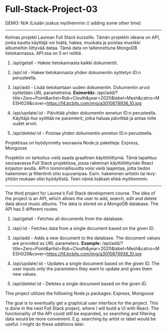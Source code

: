 # Full-Stack-Project-03
DEMO: N/A (Lisään joskus myöhemmin // adding some other time)

-------------------------------------------------------------------------------------------------------------------------------------------------------------------

Kolmas projekti Laurean Full Stack kurssille. Tämän projektin ideana on API, jonka kautta käyttäjä voi lisätä, hakea, muokata ja poistaa musiikki albumeihin liittyvää dataa.
Tämä data on tallennettuna MongoDB tietokannassa. API:ssa on 5 eri reittiä.

1. /api/getall - Hakee tietokannasta kaikki dokumentit.

2. /api/:id - Hakee tietokannasta yhden dokumentin syötetyn ID:n perusteella.

3. /api/add - Lisää tietokantaan uuden dokumentin. Dokumentin arvot syötetään URL parametreina. **Esimerkki:** /api/add/?title=Zero+Point&artist=Rob+Clouth&year=2020&label=Mesh&catno=MESH029&cover=https://f4.bcbits.com/img/a3010879936_10.jpg

4. /api/update/:id - Päivittää yhden dokumentin annetun ID:n perusteella. Käyttäjä itse syöttää ne paramterit, jotka haluaa päivittää ja antaa niille uudet arvot.

5. /api/delete/:id - Poistaa yhden dokumentin annetun ID:n perusteella.

Projektissa on hyödynnetty seuraavia Node.js paketteja: Express, Mongoose

Projektiin on tarkoitus vielä saada graafinen käyttöliittymä. Tämä tapahtuu seuraavassa Full Stack projektissa, jossa rakennan käyttöliittymän React kirjaston avulla.
API:n toiminnallisuutta voisi vielä laajentaa, jotta tiedon hakeminen ja filteröinti olisi sujuvampaa. Esim. hakeminen artistin tai levy-yhtiön mukaan olisi hyödyllistä. Teen nämä lisäkset ehkä myöhemmin.

-------------------------------------------------------------------------------------------------------------------------------------------------------------------

The third project for Laurea's Full Stack development course. The idea of the project is an API, which allows the user to add, search, edit and delete data about music albums.
The data is stored on a MongoDB database. The API has 5 different routes.

1. /api/getall - Fetches all documents from the database.

2. /api/:id - Fetches data from a single document based on the given ID.

3. /api/add - Adds a new document to the database. The document values are provided as URL parameters. **Example:** /api/add/?title=Zero+Point&artist=Rob+Clouth&year=2020&label=Mesh&catno=MESH029&cover=https://f4.bcbits.com/img/a3010879936_10.jpg

4. /api/update/:id - Updates a single document based on the given ID. The user inputs only the parameters they want to update and gives them new values.

5. /api/delete/:id - Deletes a single document based on the given ID.

This project utilizes the following Node.js packages: Express, Mongoose

The goal is to eventually get a graphical user interface for the project. This is done in the next Full Stack project, where I will build a UI with React.
The functionality of the API could still be expanded, so searching and filtering data would be more convenient. E.g. searching by artist or label would be useful. I might do these additions later.
